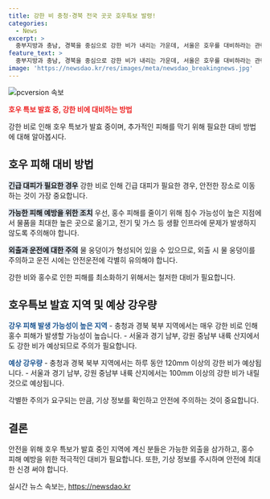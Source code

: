 ```yaml
---
title: 강한 비 충청·경북 전국 곳곳 호우특보 발령!
categories:
  - News
excerpt: >
  중부지방과 충남, 경북을 중심으로 강한 비가 내리는 가운데, 서울은 호우를 대비하라는 관련 발언이 있었으며, 충청과 경북 지역에서는 물 폭탄이 터지고 있음을 알렸습니다. 또한, 현재 서해상에서 꾸준한 폭우가 유입 중이며, 호우특보와 주의보가 발령되었으며, 강우량이 계속해서 늘어날 것으로 예상됨을 전했습니다. 본문의 자세한 내용을 확인하고 싶으시면 클릭해주세요.
feature_text: >
  중부지방과 충남, 경북을 중심으로 강한 비가 내리는 가운데, 서울은 호우를 대비하라는 관련 발언이 있었으며, 충청과 경북 지역에서는 물 폭탄이 터지고 있음을 알렸습니다. 또한, 현재 서해상에서 꾸준한 폭우가 유입 중이며, 호우특보와 주의보가 발령되었으며, 강우량이 계속해서 늘어날 것으로 예상됨을 전했습니다. 본문의 자세한 내용을 확인하고 싶으시면 클릭해주세요.
image: 'https://newsdao.kr/res/images/meta/newsdao_breakingnews.jpg'
---
```


<p><img src="https://newsdao.kr/res/images/meta/newsdao_breakingnews.jpg" alt="pcversion 속보" /></p>

<p><b><span style="color: #ee2323;">호우 특보 발효 중, 강한 비에 대비하는 방법</span></b></p>

<p>강한 비로 인해 호우 특보가 발효 중이며, 추가적인 피해를 막기 위해 필요한 대비 방법에 대해 알아봅시다.</p>

<h2 data-ke-size="size26">호우 피해 대비 방법</h2>

<p><b><span style="background-color: #21538527;">긴급 대피가 필요한 경우</span></b>
강한 비로 인해 긴급 대피가 필요한 경우, 안전한 장소로 이동하는 것이 가장 중요합니다. </p>

<p><b><span style="background-color: #21538527;">가능한 피해 예방을 위한 조치</span></b>
우선, 홍수 피해를 줄이기 위해 침수 가능성이 높은 지점에서 물품을 최대한 높은 곳으로 옮기고, 전기 및 가스 등 생활 인프라에 문제가 발생하지 않도록 주의해야 합니다.</p>

<p><b><span style="background-color: #21538527;">외출과 운전에 대한 주의</span></b>
물 웅덩이가 형성되어 있을 수 있으므로, 외출 시 물 웅덩이를 주의하고 운전 시에는 안전운전에 각별히 유의해야 합니다.</p>

<p>강한 비와 홍수로 인한 피해를 최소화하기 위해서는 철저한 대비가 필요합니다.</p>

<h2 data-ke-size="size26">호우특보 발효 지역 및 예상 강우량</h2>

<p><b><span style="color: #1a5490;">강우 피해 발생 가능성이 높은 지역</span></b>
- 충청과 경북 북부 지역에서는 매우 강한 비로 인해 홍수 피해가 발생할 가능성이 높습니다.
- 서울과 경기 남부, 강원 중남부 내륙 산지에서도 강한 비가 예상되므로 주의가 필요합니다.</p>

<p><b><span style="color: #1a5490;">예상 강우량</span></b>
- 충청과 경북 북부 지역에서는 하루 동안 120mm 이상의 강한 비가 예상됩니다.
- 서울과 경기 남부, 강원 중남부 내륙 산지에서는 100mm 이상의 강한 비가 내릴 것으로 예상됩니다.</p>

<p>각별한 주의가 요구되는 만큼, 기상 정보를 확인하고 안전에 주의하는 것이 중요합니다.</p>

<h2 data-ke-size="size26">결론</h2>

<p>안전을 위해 호우 특보가 발효 중인 지역에 계신 분들은 가능한 외출을 삼가하고, 홍수 피해 예방을 위한 적극적인 대비가 필요합니다. 또한, 기상 정보를 주시하며 안전에 최대한 신경 써야 합니다.</p>
실시간 뉴스 속보는, <a href="https://newsdao.kr" rel="dofollow">https://newsdao.kr</a>


